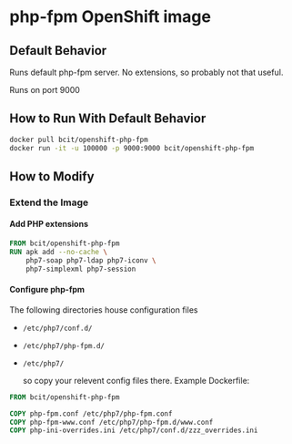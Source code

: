 # php-fpm OpenShift image

## Default Behavior

Runs default php-fpm server. No extensions, so probably not that useful.

Runs on port 9000

## How to Run With Default Behavior
```bash
docker pull bcit/openshift-php-fpm
docker run -it -u 100000 -p 9000:9000 bcit/openshift-php-fpm
```

## How to Modify

### Extend the Image

#### Add PHP extensions

```dockerfile
FROM bcit/openshift-php-fpm
RUN apk add --no-cache \
    php7-soap php7-ldap php7-iconv \
    php7-simplexml php7-session
```

#### Configure php-fpm

The following directories house configuration files

- `/etc/php7/conf.d/`

- `/etc/php7/php-fpm.d/`

- `/etc/php7/`

  so copy your relevent config files there. Example Dockerfile:

```dockerfile
FROM bcit/openshift-php-fpm

COPY php-fpm.conf /etc/php7/php-fpm.conf
COPY php-fpm-www.conf /etc/php7/php-fpm.d/www.conf
COPY php-ini-overrides.ini /etc/php7/conf.d/zzz_overrides.ini
```
